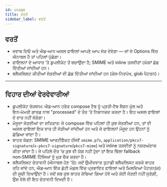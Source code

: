 ```yaml
---
id: usage
title: ਵਰਤੋਂ
sidebar_label: ਵਰਤੋਂ
---
```


## ਵਰਤੋਂ

- ਜਵਾਬ ਦਿਓ ਅਤੇ ਐਡ‑ਆਨ ਅਸਲ ਫਾਇਲਾਂ ਆਪਣੇ ਆਪ ਜੋੜ ਦੇਵੇਗਾ — ਜਾਂ ਜੇ Options ਵਿੱਚ ਐਨਾਬਲ ਹੈ ਤਾਂ ਪਹਿਲਾਂ ਪੁੱਛੇਗਾ।
- ਫਾਇਲਨਾਂ ਦੇ ਆਧਾਰ ‘ਤੇ ਡੁਪਲੀਕੇਟ ਤੋਂ ਬਚਾਉਂਦਾ ਹੈ; SMIME ਅਤੇ inline ਤਸਵੀਰਾਂ ਹਮੇਸ਼ਾਂ ਛੱਡ ਦਿੱਤੀਆਂ ਜਾਂਦੀਆਂ ਹਨ।
- ਬਲੈਕਲਿਸਟ ਕੀਤੀਆਂ ਜੋੜਣੀਆਂ ਵੀ ਛੱਡ ਦਿੱਤੀਆਂ ਜਾਂਦੀਆਂ ਹਨ (ਕੇਸ‑ਨਿਰਪੱਖ, glob ਪੈਟਰਨ)।

---

## ਵਿਹਾਰ ਦੀਆਂ ਵੇਰਵੇਵਾਰੀਆਂ

- ਡੁਪਲੀਕੇਟ ਰੋਕਥਾਮ: ਐਡ‑ਆਨ ਹਰੇਕ compose ਟੈਬ ਨੂੰ ਪ੍ਰਤੀ‑ਟੈਬ ਸੈਸ਼ਨ ਮੁੱਲ ਅਤੇ ਇਨ‑ਮੇਮਰੀ ਗਾਰਡ ਨਾਲ "processed" ਦੇ ਤੌਰ ‘ਤੇ ਨਿਸ਼ਾਨਜ਼ਦ ਕਰਦਾ ਹੈ। ਇਹ ਅਸਲ ਫਾਇਲਾਂ ਦੋ ਵਾਰ ਨਹੀਂ ਜੋੜੇਗਾ।
- ਮੌਜੂਦਾ ਜੋੜਣੀਆਂ ਦਾ ਸਤਿਕਾਰ: ਜੇ compose ਵਿੱਚ ਪਹਿਲਾਂ ਹੀ ਕੁਝ ਜੋੜਣੀਆਂ ਹਨ, ਤਾਂ ਵੀ ਅਸਲ ਫਾਇਲਾਂ ਇਕ ਵਾਰ ਹੀ ਜੋੜੀਆਂ ਜਾਂਦੀਆਂ ਹਨ ਅਤੇ ਜੋ ਫਾਇਲਨਾਂ ਮੌਜੂਦ ਹਨ ਉਹਨਾਂ ਨੂੰ ਛੱਡਿਆ ਜਾਂਦਾ ਹੈ।
- ਬਾਹਰ ਕੱਡਣ: SMIME ਆਰਟੀਫੈਕਟ (ਜਿਵੇਂ `smime.p7s`, `application/pkcs7-signature`/`x-pkcs7-signature`/`pkcs7-mime`) ਅਤੇ inline ਤਸਵੀਰਾਂ ਨੂੰ ਨਜ਼ਰਅੰਦਾਜ਼ ਕੀਤਾ ਜਾਂਦਾ ਹੈ। ਜੇ ਪਹਿਲੇ ਦੌਰ ‘ਚ ਕੁਝ ਵੀ ਯੋਗ ਨਹੀਂ ਹੁੰਦਾ ਤਾਂ ਇਕ ਢਿੱਲਾ fallback non‑SMIME ਹਿੱਸਿਆਂ ਨੂੰ ਮੁੜ ਚੈਕ ਕਰਦਾ ਹੈ।
- ਬਲੈਕਲਿਸਟ ਚੇਤਾਵਨੀ (ਐਨਾਬਲ ਹੋਣ ‘ਤੇ): ਜਦੋਂ ਉਮੀਦਵਾਰ ਤੁਹਾਡੀ ਬਲੈਕਲਿਸਟ ਕਰਕੇ ਬਾਹਰ ਰਹਿ ਜਾਂਦੇ ਹਨ, ਐਡ‑ਆਨ ਇੱਕ ਛੋਟੀ ਮੋਡਲ ਵਿੱਚ ਪ੍ਰਭਾਵਿਤ ਫਾਇਲਾਂ ਅਤੇ ਮਿਲਦਿਆਂ ਪੈਟਰਨ(ਜ਼) ਦੀ ਸੂਚੀ ਦਿਖਾਉਂਦਾ ਹੈ। ਜਦੋਂ ਸਭ ਕੁਝ ਬਾਹਰ ਕੱਢਿਆ ਗਿਆ ਹੋਵੇ ਅਤੇ ਕੋਈ ਜੋੜਣੀ ਨਹੀਂ ਜੁੜੇਗੀ, ਉਸ ਵੇਲੇ ਵੀ ਇਹ ਚੇਤਾਵਨੀ ਦਿਖਦੀ ਹੈ।
